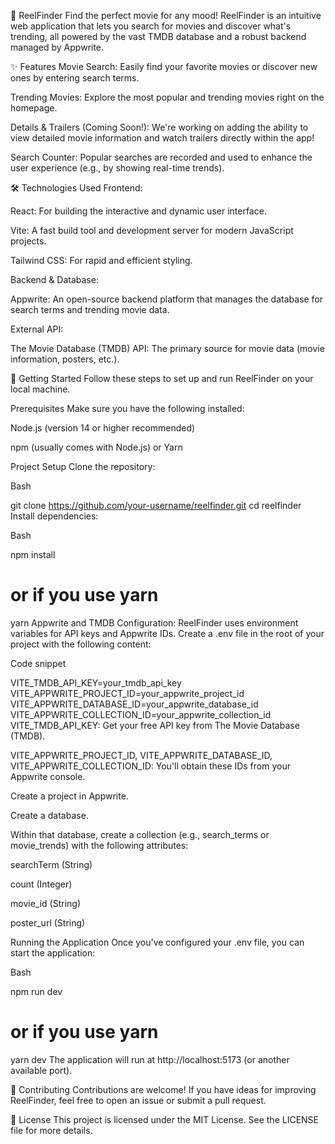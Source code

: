 🎥 ReelFinder
Find the perfect movie for any mood! ReelFinder is an intuitive web application that lets you search for movies and discover what's trending, all powered by the vast TMDB database and a robust backend managed by Appwrite.

✨ Features
Movie Search: Easily find your favorite movies or discover new ones by entering search terms.

Trending Movies: Explore the most popular and trending movies right on the homepage.

Details & Trailers (Coming Soon!): We're working on adding the ability to view detailed movie information and watch trailers directly within the app!

Search Counter: Popular searches are recorded and used to enhance the user experience (e.g., by showing real-time trends).

🛠 Technologies Used
Frontend:

React: For building the interactive and dynamic user interface.

Vite: A fast build tool and development server for modern JavaScript projects.

Tailwind CSS: For rapid and efficient styling.

Backend & Database:

Appwrite: An open-source backend platform that manages the database for search terms and trending movie data.

External API:

The Movie Database (TMDB) API: The primary source for movie data (movie information, posters, etc.).

🚀 Getting Started
Follow these steps to set up and run ReelFinder on your local machine.

Prerequisites
Make sure you have the following installed:

Node.js (version 14 or higher recommended)

npm (usually comes with Node.js) or Yarn

Project Setup
Clone the repository:

Bash

git clone https://github.com/your-username/reelfinder.git
cd reelfinder
Install dependencies:

Bash

npm install
# or if you use yarn
yarn
Appwrite and TMDB Configuration:
ReelFinder uses environment variables for API keys and Appwrite IDs. Create a .env file in the root of your project with the following content:

Code snippet

VITE_TMDB_API_KEY=your_tmdb_api_key
VITE_APPWRITE_PROJECT_ID=your_appwrite_project_id
VITE_APPWRITE_DATABASE_ID=your_appwrite_database_id
VITE_APPWRITE_COLLECTION_ID=your_appwrite_collection_id
VITE_TMDB_API_KEY: Get your free API key from The Movie Database (TMDB).

VITE_APPWRITE_PROJECT_ID, VITE_APPWRITE_DATABASE_ID, VITE_APPWRITE_COLLECTION_ID: You'll obtain these IDs from your Appwrite console.

Create a project in Appwrite.

Create a database.

Within that database, create a collection (e.g., search_terms or movie_trends) with the following attributes:

searchTerm (String)

count (Integer)

movie_id (String)

poster_url (String)

Running the Application
Once you've configured your .env file, you can start the application:

Bash

npm run dev
# or if you use yarn
yarn dev
The application will run at http://localhost:5173 (or another available port).

🤝 Contributing
Contributions are welcome! If you have ideas for improving ReelFinder, feel free to open an issue or submit a pull request.

📄 License
This project is licensed under the MIT License. See the LICENSE file for more details.
